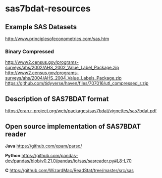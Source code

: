 # sas7bdat-resources

## Example SAS Datasets
http://www.principlesofeconometrics.com/sas.htm

### Binary Compressed
http://www2.census.gov/programs-surveys/ahs/2002/AHS_2002_Value_Label_Package.zip
http://www2.census.gov/programs-surveys/ahs/2004/AHS_2004_Value_Labels_Package.zip
https://github.com/tidyverse/haven/files/707016/utl_compressed_r.zip

## Description of SAS7BDAT format
https://cran.r-project.org/web/packages/sas7bdat/vignettes/sas7bdat.pdf

## Open source implementation of SAS7BDAT reader
**Java** https://github.com/epam/parso/

**Python** https://github.com/pandas-dev/pandas/blob/v0.21.0/pandas/io/sas/sasreader.py#L8-L70

**C** https://github.com/WizardMac/ReadStat/tree/master/src/sas
